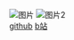 ![图片](https://bkimg.cdn.bcebos.com/pic/d009b3de9c82d158ccbf98bc1b430ed8bc3eb135e42e?x-bce-process=image/resize,m_lfit,w_440,limit_1)
![图片2](https://pics0.baidu.com/feed/0ff41bd5ad6eddc49b0e4e404d077cfa50663380.jpeg@f_auto?token=a369c5afb4356baf7c521ae972f7e983&s=19C3336E2D621719085AD210020050C9)
<br>
[github](https://github.com/maomao124)
[b站](https://www.bilibili.com/)